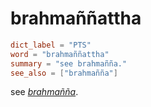 # brahmaññattha

``` toml
dict_label = "PTS"
word = "brahmaññattha"
summary = "see brahmañña."
see_also = ["brahmañña"]
```

see *[brahmañña](brahmañña.md)*.


